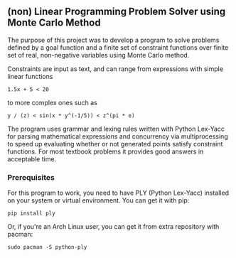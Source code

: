 ## (non) Linear Programming Problem Solver using Monte Carlo Method

The purpose of this project was to develop a program to solve problems defined by a goal function and a finite set of constraint functions over finite set of real, non-negative variables using Monte Carlo method.

Constraints are input as text, and can range from expressions with simple linear functions
```
1.5x + 5 < 20
```
to more complex ones such as
```
y / (z) < sin(x * y^(-1/5)) < z^(pi * e)
```

The program uses grammar and lexing rules written with Python Lex-Yacc for parsing mathematical expressions and concurrency via multiprocessing to speed up evaluating whether or not generated points satisfy constraint functions.
For most textbook problems it provides good answers in acceptable time. 

### Prerequisites

For this program to work, you need to have PLY (Python 
Lex-Yacc) installed on your system or virtual environment. You can get it with pip:
```
pip install ply
```

Or, if you're an Arch Linux user, you can get it from extra 
repository with pacman:
```
sudo pacman -S python-ply
```

